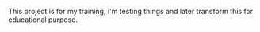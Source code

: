 This project is for my training, i'm testing things and later transform this for educational purpose.
